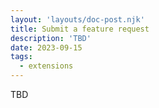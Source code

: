 ```yaml
---
layout: 'layouts/doc-post.njk'
title: Submit a feature request
description: 'TBD'
date: 2023-09-15
tags:
  - extensions
---
```


TBD